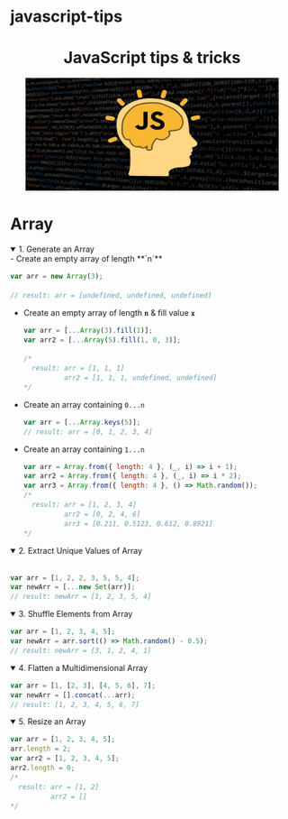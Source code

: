 # javascript-tips
<h1 align="center"> JavaScript tips & tricks</h1>

<!---- logo ----->
<div align="center">
<img src="./images/logo.JPG" height="200" width="450"/>
</div>

<!----- Tips for Array ----->
# Array 
<details open="open">
  <summary>
    1. Generate an Array
  </summary>
- Create an empty array of length **`n`**
  
  ```js
  var arr = new Array(3);

  // result: arr = [undefined, undefined, undefined]
  ```
- Create an empty array of length **`n`** & fill value **`x`**
  
  ```js
  var arr = [...Array(3).fill(1)];
  var arr2 = [...Array(5).fill(1, 0, 3)];
  
  /* 
    result: arr = [1, 1, 1]
            arr2 = [1, 1, 1, undefined, undefined]
  */
  ```
- Create an array containing `0...n`
  
  ```js
  var arr = [...Array.keys(5)];
  // result: arr = [0, 1, 2, 3, 4]
  ```
- Create an array containing `1...n`
  ```js
  var arr = Array.from({ length: 4 }, (_, i) => i + 1);
  var arr2 = Array.from({ length: 4 }, (_, i) => i * 2);
  var arr3 = Array.from({ length: 4 }, () => Math.random());
  /* 
    result: arr = [1, 2, 3, 4]
            arr2 = [0, 2, 4, 6]
            arr3 = [0.211, 0.5123, 0.612, 0.8921]
  */
  ```
</details>
<details open="open">
  <summary>
    2. Extract Unique Values of Array
  </summary>
  
  <br />
  
```js
var arr = [1, 2, 2, 3, 5, 5, 4];
var newArr = [...new Set(arr)];
// result: newArr = [1, 2, 3, 5, 4]
```
</details>
<details open="open">
  <summary>
    3. Shuffle Elements from Array
  </summary>
  
```js
var arr = [1, 2, 3, 4, 5];
var newArr = arr.sort(() => Math.random() - 0.5);
// result: newArr = [3, 1, 2, 4, 1]
```
</details>
<details open="open">
  <summary>
    4. Flatten a Multidimensional Array
  </summary>
  
```js
var arr = [1, [2, 3], [4, 5, 6], 7];
var newArr = [].concat(...arr);
// result: [1, 2, 3, 4, 5, 6, 7]
```
</details>
<details open="open">
  <summary>
    5. Resize an Array
  </summary>
  
```js
var arr = [1, 2, 3, 4, 5];
arr.length = 2;
var arr2 = [1, 2, 3, 4, 5];
arr2.length = 0;
/*
  result: arr = [1, 2]
          arr2 = []
*/
```
</details>

